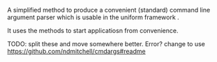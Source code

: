 A simplified method to produce a convenient (standard) command line argument parser
which is usable in the uniform framework .


It uses the methods to start applicatiosn from convenience. 

TODO: split these and move somewhere better. Error?
change to use https://github.com/ndmitchell/cmdargs#readme
